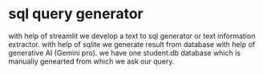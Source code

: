 # sql query generator


with help of streamlit we develop a text to sql generator or text information  extractor.
with help of sqlite we generate result from database with help of generative AI (Gemini pro).
we have one student.db database which is manually genearted from which we ask our query.
